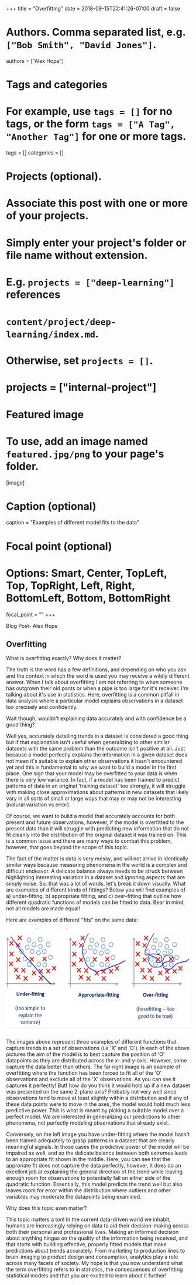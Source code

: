 +++
title = "Overfitting"
date = 2018-09-15T22:41:26-07:00
draft = false

# Authors. Comma separated list, e.g. `["Bob Smith", "David Jones"]`.
authors = ["Alex Hope"]

# Tags and categories
# For example, use `tags = []` for no tags, or the form `tags = ["A Tag", "Another Tag"]` for one or more tags.
tags = []
categories = []

# Projects (optional).
#   Associate this post with one or more of your projects.
#   Simply enter your project's folder or file name without extension.
#   E.g. `projects = ["deep-learning"]` references
#   `content/project/deep-learning/index.md`.
#   Otherwise, set `projects = []`.
# projects = ["internal-project"]

# Featured image
# To use, add an image named `featured.jpg/png` to your page's folder.
[image]
  # Caption (optional)
  caption = "Examples of different model fits to the data"

  # Focal point (optional)
  # Options: Smart, Center, TopLeft, Top, TopRight, Left, Right, BottomLeft, Bottom, BottomRight
  focal_point = ""
+++

Blog Post- Alex Hope
## **Overfitting**

What is overfitting exactly? Why does it matter?

The truth is the word has a few definitions, and depending on who you ask and the context in which the word is used you may receive a wildly different answer. When I talk about overfitting I am not referring to when someone has outgrown their old pants or when a pipe is too large for it's receiver. I'm talking about it's use in statistics. Here, overfitting is a common pitfall in data analysis where a particular model explains observations in a dataset too precisely and confidently.

Wait though, wouldn't explaining data accurately and with confidence be a good thing?

Well yes, accurately detailing trends in a dataset is considered a good thing but if that explanation isn't useful when generalizing to other similar datasets with the same problem than the outcome isn't positive at all. Just because a model perfectly explains the information in a given dataset does not mean it's suitable to explain other observations it hasn't encountered yet and this is fundamental to why we want to build a model in the first place. One sign that your model may be overfitted to your data is when there is very low variance. In fact, if a model has been trained to predict patterns of data in an original 'training dataset' too strongly, it will struggle with making close approximations about patterns in new datasets that likely vary in all sorts of small or large ways that may or may not be interesting (natural variation vs error).

Of course, we want to build a model that accurately accounts for both present and future observations, however, if the model is overfitted to the present data than it will struggle with predicting new information that do not fit cleanly into the distribution of the original dataset it was trained on. This is a common issue and there are many ways to combat this problem, however, that goes beyond the scope of this topic.

The fact of the matter is data is very messy, and will not arrive in identically similar ways because measuring phenomena in the world is a complex and difficult endeavor. A delicate balance always needs to be struck between highlighting interesting variation in a dataset and ignoring aspects that are simply noise.
So, that was a lot of words, let's break it down visually. What are examples of different kinds of fittings?
Below you will find examples of a) under-fitting, b) appropriate fitting, and c) over-fitting that outline how different quadratic functions of models can be fitted to data. Bear in mind, not all models are made equal!

Here are examples of different "fits" on the same data:

![](fittings.png)

The images above represent three examples of different functions that capture trends in a set of observations (i.e 'X' and 'O'). In each of the above pictures the aim of the model is to best capture the position of 'O' datapoints as they are distributed across the x- and y-axis. However, some capture the data better than others.
The far right image is an example of overfitting where the function has been forced to fit all of the 'O' observations and exclude all of the 'X' observations. As you can see it captures it perfectly! Butf how do you think it would hold up if a new dataset was presented on the same 2-plane axis? Probably not very well since observations tend to move at least slightly within a distribution and if any of these data points were to move in the axes, the model would hold much less predictive power. This is what is meant by picking a suitable model over a perfect model. We are interested in generalizing our predictions to other phenomena, not perfectly modeling observations that already exist.

Conversely, on the left image you have under-fitting where the model hasn't been trained adequately to grasp patterns in a dataset that are clearly meaningful signals. In those cases the predictive power of the model will be impaired as well, and so the delicate balance between both extremes leads to an appropriate fit shown in the middle. Here, you can see that the approriate fit does not capture the data perfectly, however, it does do an excellent job at explaining the general direction of the trend while leaving enough room for observations to potentially fall on either side of the quadratic function. Essentially, this model predicts the trend well but also leaves room for error within the distribution where outliers and other variables may moderate the datapoints being examined.

Why does this topic even matter?

This topic matters a ton! In the current data-driven world we inhabit, humans are increasingly relying on data to aid their decision-making across both their personal and professional lives. Making an informed decision about anything hinges on the quality of the information being received, and that starts with building effective, properly fitted models that make predictions about trends accurately. From marketing to production lines to brain-imaging to product design and consumption, analytics play a role across many facets of society. My hope is that you now understand what the term overfitting refers to in statistics, the consequences of overfitting statistical models and that you are excited to learn about it further!
